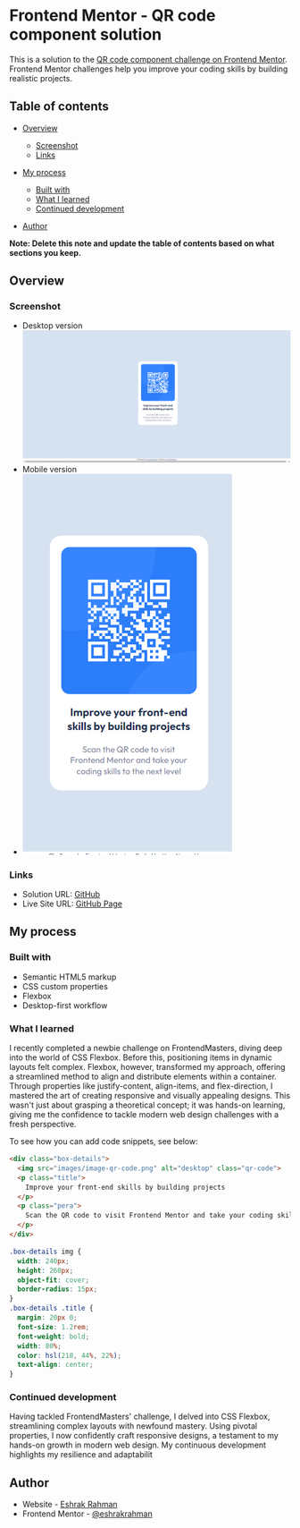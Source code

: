 # Frontend Mentor - QR code component solution

This is a solution to the [QR code component challenge on Frontend Mentor](https://www.frontendmentor.io/challenges/qr-code-component-iux_sIO_H). Frontend Mentor challenges help you improve your coding skills by building realistic projects. 

## Table of contents

- [Overview](#overview)
  - [Screenshot](#screenshot)
  - [Links](#links)
- [My process](#my-process)
  - [Built with](#built-with)
  - [What I learned](#what-i-learned)
  - [Continued development](#continued-development)

- [Author](#author)


**Note: Delete this note and update the table of contents based on what sections you keep.**

## Overview

### Screenshot
- Desktop version
![](./screenshoot/desktop.png)
- Mobile version 
- ![](./screenshoot/mobile.png)


### Links

- Solution URL: [GitHub](https://github.com/EshrakRahman/QR-code-component-challenge)
- Live Site URL: [GitHub Page](https://eshrakrahman.github.io/QR-code-component-challenge/)

## My process

### Built with

- Semantic HTML5 markup
- CSS custom properties
- Flexbox
- Desktop-first workflow


### What I learned

I recently completed a newbie challenge on FrontendMasters, diving deep into the world of CSS Flexbox. Before this, positioning items in dynamic layouts felt complex. Flexbox, however, transformed my approach, offering a streamlined method to align and distribute elements within a container. Through properties like justify-content, align-items, and flex-direction, I mastered the art of creating responsive and visually appealing designs. This wasn't just about grasping a theoretical concept; it was hands-on learning, giving me the confidence to tackle modern web design challenges with a fresh perspective.

To see how you can add code snippets, see below:

```html
<div class="box-details">
  <img src="images/image-qr-code.png" alt="desktop" class="qr-code">
  <p class="title">
    Improve your front-end skills by building projects
  </p>
  <p class="pera">
    Scan the QR code to visit Frontend Mentor and take your coding skills to the next level
  </p>
</div>
```
```css
.box-details img {
  width: 240px;
  height: 260px;
  object-fit: cover;
  border-radius: 15px;
}
.box-details .title {
  margin: 20px 0;
  font-size: 1.2rem;
  font-weight: bold;
  width: 80%;
  color: hsl(218, 44%, 22%);
  text-align: center;
}

```


### Continued development

Having tackled FrontendMasters' challenge, I delved into CSS Flexbox, streamlining complex layouts with newfound mastery. Using pivotal properties, I now confidently craft responsive designs, a testament to my hands-on growth in modern web design. My continuous development highlights my resilience and adaptabilit


## Author

- Website - [Eshrak Rahman](https://www.github.com/eshrakrahman)
- Frontend Mentor - [@eshrakrahman](https://www.frontendmentor.io/profile/eshrakrahman)


